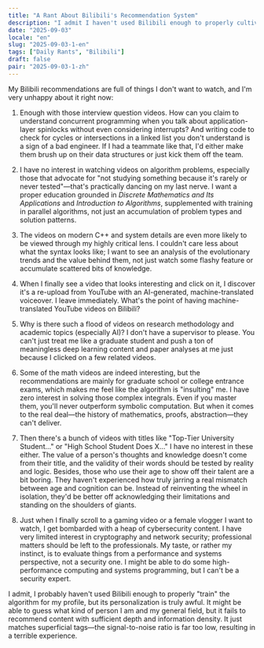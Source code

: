 ```yaml
---
title: "A Rant About Bilibili's Recommendation System"
description: "I admit I haven't used Bilibili enough to properly cultivate my account, but its personalization algorithm is just terrible. It might be able to match my persona and my field, but it fails to provide content with sufficient depth and information density, merely matching tags—the signal-to-noise ratio is too low, making for a poor experience."
date: "2025-09-03"
locale: "en"
slug: "2025-09-03-1-en"
tags: ["Daily Rants", "Bilibili"]
draft: false
pair: "2025-09-03-1-zh"
---
```


My Bilibili recommendations are full of things I don't want to watch, and I'm very unhappy about it right now:

1. Enough with those interview question videos. How can you claim to understand concurrent programming when you talk about application-layer spinlocks without even considering interrupts? And writing code to check for cycles or intersections in a linked list you don't understand is a sign of a bad engineer. If I had a teammate like that, I'd either make them brush up on their data structures or just kick them off the team.

2. I have no interest in watching videos on algorithm problems, especially those that advocate for "not studying something because it's rarely or never tested"—that's practically dancing on my last nerve. I want a proper education grounded in *Discrete Mathematics and Its Applications* and *Introduction to Algorithms*, supplemented with training in parallel algorithms, not just an accumulation of problem types and solution patterns.

3. The videos on modern C++ and system details are even more likely to be viewed through my highly critical lens. I couldn't care less about what the syntax looks like; I want to see an analysis of the evolutionary trends and the value behind them, not just watch some flashy feature or accumulate scattered bits of knowledge.

4. When I finally see a video that looks interesting and click on it, I discover it's a re-upload from YouTube with an AI-generated, machine-translated voiceover. I leave immediately. What's the point of having machine-translated YouTube videos on Bilibili?

5. Why is there such a flood of videos on research methodology and academic topics (especially AI)? I don't have a supervisor to please. You can't just treat me like a graduate student and push a ton of meaningless deep learning content and paper analyses at me just because I clicked on a few related videos.

6. Some of the math videos are indeed interesting, but the recommendations are mainly for graduate school or college entrance exams, which makes me feel like the algorithm is "insulting" me. I have zero interest in solving those complex integrals. Even if you master them, you'll never outperform symbolic computation. But when it comes to the real deal—the history of mathematics, proofs, abstraction—they can't deliver.

7. Then there's a bunch of videos with titles like "Top-Tier University Student..." or "High School Student Does X..." I have no interest in these either. The value of a person's thoughts and knowledge doesn't come from their title, and the validity of their words should be tested by reality and logic. Besides, those who use their age to show off their talent are a bit boring. They haven't experienced how truly jarring a real mismatch between age and cognition can be. Instead of reinventing the wheel in isolation, they'd be better off acknowledging their limitations and standing on the shoulders of giants.

8. Just when I finally scroll to a gaming video or a female vlogger I want to watch, I get bombarded with a heap of cybersecurity content. I have very limited interest in cryptography and network security; professional matters should be left to the professionals. My taste, or rather my instinct, is to evaluate things from a performance and systems perspective, not a security one. I might be able to do some high-performance computing and systems programming, but I can't be a security expert.

I admit, I probably haven't used Bilibili enough to properly "train" the algorithm for my profile, but its personalization is truly awful. It might be able to guess what kind of person I am and my general field, but it fails to recommend content with sufficient depth and information density. It just matches superficial tags—the signal-to-noise ratio is far too low, resulting in a terrible experience.
